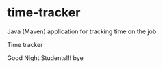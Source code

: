 # time-tracker
Java (Maven) application for tracking time on the job

Time tracker

Good Night Students!!!
bye
